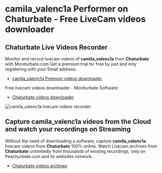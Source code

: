 # camila_valenc1a Performer on Chaturbate - Free LiveCam videos downloader

## Chaturbate Live Videos Recorder

Monitor and record livecam videos of **camila_valenc1a** from **Chaturbate** with Moniturbate.com
Get a premium trial for free by just and only registering with your Email address:
* [camila_valenc1a Premium videos downloader](https://moniturbate.com/request-demo-licence-key.html)

Free livecam videos downloader - Moniturbate Software:
* [Chaturbate videos downloader](https://moniturbate.com/moniturbate-download-software.html)

![camila_valenc1a livecam videos recorder](https://peachurnet.com/templates/moniturbate-software.png)


## Capture camila_valenc1a videos from the Cloud and watch your recordings on Streaming

Without the need of downloading a software, capture **camila_valenc1a** livecam videos from **Chaturbate** 100% online.
Watch Livecam archives from **Chaturbate** unlimitedly from thousands of existing recordings, only on Peachurbate.com and its websites network:
* [Chaturbate videos archives](https://peachurnet.com/)